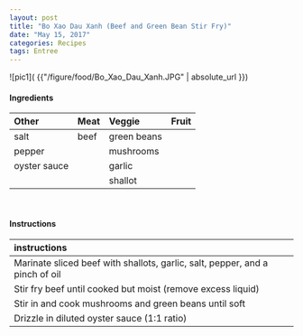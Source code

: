 ```yaml
---
layout: post
title: "Bo Xao Dau Xanh (Beef and Green Bean Stir Fry)"
date: "May 15, 2017"
categories: Recipes
tags: Entree
---
```




![pic1]( {{"/figure/food/Bo_Xao_Dau_Xanh.JPG" | absolute_url }})




#### Ingredients

<table class = "presenttab">
 <thead>
  <tr>
   <th style="text-align:left;"> Other </th>
   <th style="text-align:left;"> Meat </th>
   <th style="text-align:left;"> Veggie </th>
   <th style="text-align:left;"> Fruit </th>
  </tr>
 </thead>
<tbody>
  <tr>
   <td style="text-align:left;"> salt </td>
   <td style="text-align:left;"> beef </td>
   <td style="text-align:left;"> green beans </td>
   <td style="text-align:left;">  </td>
  </tr>
  <tr>
   <td style="text-align:left;"> pepper </td>
   <td style="text-align:left;">  </td>
   <td style="text-align:left;"> mushrooms </td>
   <td style="text-align:left;">  </td>
  </tr>
  <tr>
   <td style="text-align:left;"> oyster sauce </td>
   <td style="text-align:left;">  </td>
   <td style="text-align:left;"> garlic </td>
   <td style="text-align:left;">  </td>
  </tr>
  <tr>
   <td style="text-align:left;">  </td>
   <td style="text-align:left;">  </td>
   <td style="text-align:left;"> shallot </td>
   <td style="text-align:left;">  </td>
  </tr>
</tbody>
</table>

<br>

#### Instructions

<table class = "presenttabnoh">
 <thead>
  <tr>
   <th style="text-align:left;"> instructions </th>
  </tr>
 </thead>
<tbody>
  <tr>
   <td style="text-align:left;"> Marinate sliced beef with shallots, garlic, salt, pepper, and a pinch of oil </td>
  </tr>
  <tr>
   <td style="text-align:left;"> Stir fry beef until cooked but moist (remove excess liquid) </td>
  </tr>
  <tr>
   <td style="text-align:left;"> Stir in and cook mushrooms and green beans until soft </td>
  </tr>
  <tr>
   <td style="text-align:left;"> Drizzle in diluted oyster sauce (1:1 ratio) </td>
  </tr>
</tbody>
</table>

